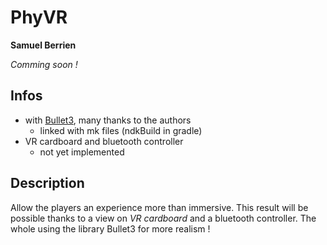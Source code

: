# PhyVR
__Samuel Berrien__

_Comming soon !_

## Infos
* with [Bullet3](https://github.com/bulletphysics/bullet3), many thanks to the authors
    * linked with mk files (ndkBuild in gradle)   
* VR cardboard and bluetooth controller
    * not yet implemented
    
## Description
Allow the players an experience more than immersive.
This result will be possible thanks to a view on _VR cardboard_ and a bluetooth controller.
The whole using the library Bullet3 for more realism !
